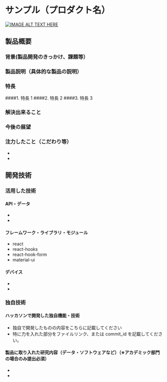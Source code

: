 # サンプル（プロダクト名）

[![IMAGE ALT TEXT HERE](https://jphacks.com/wp-content/uploads/2021/07/JPHACKS2021_ogp.jpg)](https://www.youtube.com/watch?v=LUPQFB4QyVo)

## 製品概要

### 背景(製品開発のきっかけ、課題等）

### 製品説明（具体的な製品の説明）

### 特長

####1. 特長 1
####2. 特長 2
####3. 特長 3

### 解決出来ること

### 今後の展望

### 注力したこと（こだわり等）

-
-

## 開発技術

### 活用した技術

#### API・データ

-
-

#### フレームワーク・ライブラリ・モジュール

- react
- react-hooks
- react-hook-form
- material-ui

#### デバイス

-
-

### 独自技術

#### ハッカソンで開発した独自機能・技術

- 独自で開発したものの内容をこちらに記載してください
- 特に力を入れた部分をファイルリンク、または commit_id を記載してください。

#### 製品に取り入れた研究内容（データ・ソフトウェアなど）（※アカデミック部門の場合のみ提出必須）

-
-
